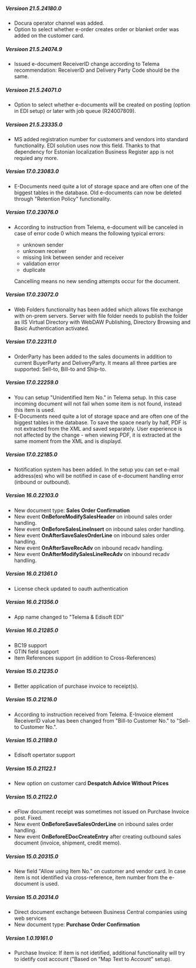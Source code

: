 ---
---

##### Versioon 21.5.24180.0
- Docura operator channel was added.
- Option to select whether e-order creates order or blanket order was added on the customer card.

##### Versioon 21.5.24074.9
- Issued e-document ReceiverID change according to Telema recommendation: ReceiverID and Delivery Party Code should be the same.

##### Versioon 21.5.24071.0
- Option to select whether e-documents will be created on posting (option in EDI setup) or later with job queue (R24007809).

##### Versioon 21.5.23335.0
- MS added registration number for customers and vendors into standard functionality. EDI solution uses now this field. Thanks to that dependency for Estonian localization Business Register app is not requied any more.

##### Version 17.0.23083.0
- E-Documents need quite a lot of storage space and are often one of the biggest tables in the database. Old e-documents can now be deleted through "Retention Policy" functionality.

##### Version 17.0.23076.0
- According to instruction from Telema, e-document will be canceled in case of error code 0 which means the following typical errors:
  - unknown sender 
  - unknown receiver 
  - missing link between sender and receiver 
  - validation error 
  - duplicate
  
  Cancelling means no new sending attempts occur for the document.

##### Version 17.0.23072.0
- Web Folders functionality has been added which allows file exchange with on-prem servers. Server with file folder needs to publish the folder as IIS Virtual Directory with WebDAW Publishing, Directory Browsing and Basic Authentication activated.

##### Version 17.0.22311.0
- OrderParty has been added to the sales documents in addition to current BuyerParty and DeliveryParty. It means all three parties are supported: Sell-to, Bill-to and Ship-to.

##### Version 17.0.22259.0
- You can setup "Unidentified Item No." in Telema setup. In this case incoming document will not fail when some item is not found, instead this item is used.
- E-Documents need quite a lot of storage space and are often one of the biggest tables in the database. To save the space nearly by half, PDF is not extracted from the XML and saved separately. User experience is not affected by the change - when viewing PDF, it is extracted at the same moment from the XML and is displayd.

##### Version 17.0.22185.0
- Notification system has been added. In the setup you can set e-mail address(es) who will be notified in case of e-document handling error (inbound or outbound).  

##### Version 16.0.22103.0
- New document type: **Sales Order Confirmation**
- New event **OnBeforeModifySalesHeader** on inbound sales order handling.
- New event **OnBeforeSalesLineInsert** on inbound sales order handling.
- New event **OnAfterSaveSalesOrderLine** on inbound sales order handling.
- New event **OnAfterSaveRecAdv** on inbound recadv handling.
- New event **OnAfterModifySalesLineRecAdv** on inbound recadv handling.

##### Version 16.0.21361.0
- License check updated to oauth authentication

##### Version 16.0.21356.0
- App name changed to "Telema & Edisoft EDI"

##### Version 16.0.21285.0
- BC19 support
- GTIN field support
- Item References support (in addition to Cross-References)

##### Version 15.0.21235.0
- Better application of purchase invoice to receipt(s).
  
##### Version 15.0.21216.0
- According to instruction received from Telema. E-Invoice element ReceiverID value has been changed from "Bill-to Customer No." to "Sell-to Customer No.".
  
##### Version 15.0.21189.0
- Edisoft opertator support

##### Version 15.0.21122.1
- New option on customer card **Despatch Advice Without Prices**

##### Version 15.0.21122.0
- eFlow document receipt was sometimes not issued on Purchase Invoice post. Fixed.
- New event **OnBeforeSaveSalesOrderLine** on inbound sales order handling.
- New event **OnBeforeEDocCreateEntry** after creating outbound sales document (invoice, shipment, credit memo).

##### Version 15.0.20315.0
- New field "Allow using Item No." on customer and vendor card. In case item is not identified via cross-reference, item number from the e-document is used.

##### Version 15.0.20314.0
- Direct document exchange between Business Central companies using web services
- New document type: **Purchase Order Confirmation**

##### Version 1.0.19161.0
- Purchase Invoice: If item is not idetified, additional functionality will try to idetify cost account ("Based on "Map Text to Account" setup).
